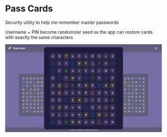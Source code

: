 # Pass Cards

Security utility to help me remember master passwords

Username + PIN become randomizer seed so the app can restore cards with exactly the same characters

![screenshot](./public/images/screenshot.png)
